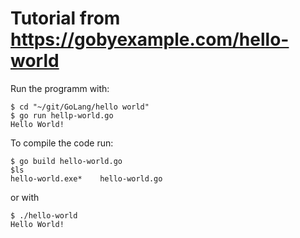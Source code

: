 # Tutorial from https://gobyexample.com/hello-world

Run the programm with:
```shell
$ cd "~/git/GoLang/hello world"
$ go run hellp-world.go
Hello World!
```

To compile the code run:
```shell
$ go build hello-world.go
$ls 
hello-world.exe*    hello-world.go
```

or with
```shell
$ ./hello-world
Hello World!
```